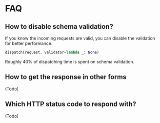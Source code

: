 # FAQ

## How to disable schema validation?

If you know the
incoming requests are valid, you can disable the validation for better
performance.

```python
dispatch(request, validator=lambda _: None)
```

Roughly 40% of dispatching time is spent on schema validation. 

## How to get the response in other forms

(Todo)

## Which HTTP status code to respond with?

(Todo)
